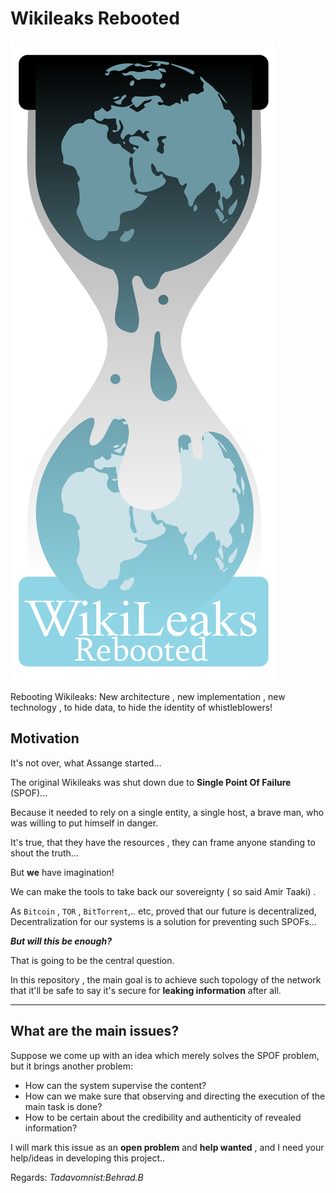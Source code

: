 # Wikileaks Rebooted

![wikileaks_rebooted](https://raw.githubusercontent.com/TadavomnisT/Wikileaks_Rebooted/main/Documentation/Images/wikileaks_rebooted.png)

Rebooting Wikileaks: New architecture , new implementation , new technology , to hide data, to hide the identity of whistleblowers!

## Motivation 


It's not over, what Assange started...

The original Wikileaks was shut down due to **Single Point Of Failure** (SPOF)...

Because it needed to rely on a single entity, a single host, a brave man, who was willing to put himself in danger.


It's true, that they have the resources , they can frame anyone standing to shout the truth...

But **we** have imagination!

We can make the tools to take back our sovereignty ( so said Amir Taaki) .

As `Bitcoin` , `TOR` , `BitTorrent`,.. etc, proved that our future is decentralized, Decentralization for our systems is a solution for preventing such SPOFs...

**_But will this be enough?_**

That is going to be the central question.

In this repository , the main goal is to achieve such topology of the network that it'll be safe to say it's secure for **leaking information** after all.

----------------------------------------

## What are the main issues?

Suppose we come up with an idea which merely solves the SPOF problem, but it brings another problem:
+ How can the system supervise the content?  
+ How can we make sure that observing and directing the execution of the main task is done?  
+ How to be certain about the credibility and authenticity of revealed information?

I will mark this issue as an **open problem** and **help wanted** , and I need your help/ideas in developing this project..

Regards:
_Tadavomnist:Behrad.B_




